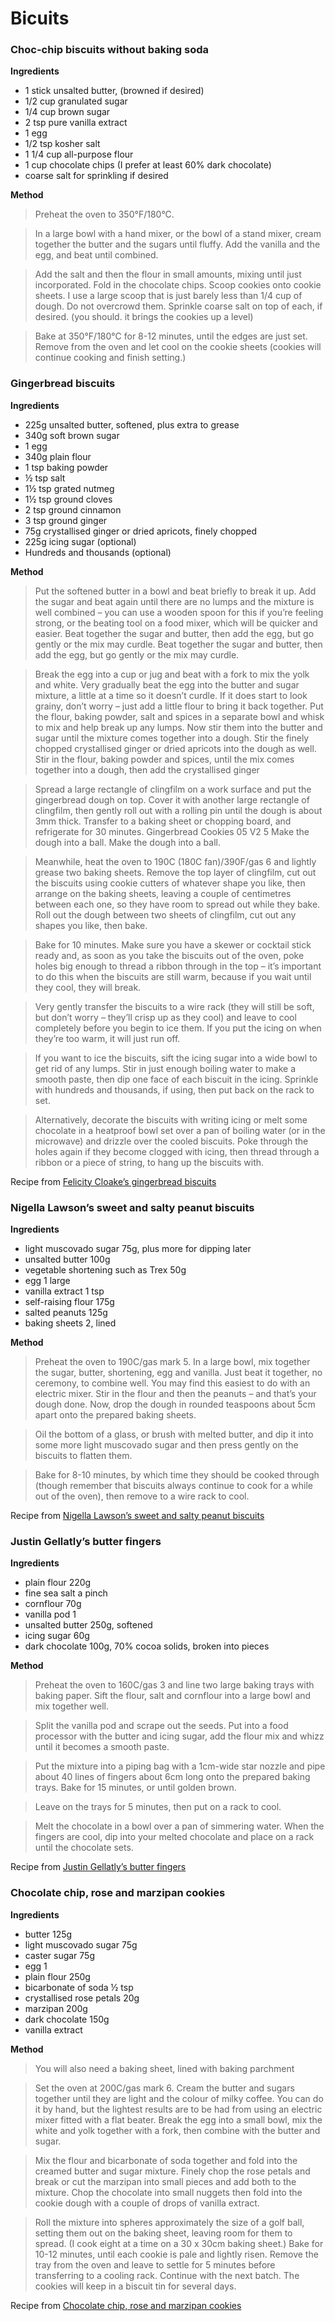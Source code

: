 # Bicuits

### Choc-chip biscuits without baking soda

**Ingredients**

* 1 stick unsalted butter, (browned if desired)
* 1/2 cup granulated sugar
* 1/4 cup brown sugar
* 2 tsp pure vanilla extract
* 1 egg
* 1/2 tsp kosher salt
* 1 1/4 cup all-purpose flour
* 1 cup chocolate chips (I prefer at least 60% dark chocolate)
* coarse salt for sprinkling if desired


**Method**

>Preheat the oven to 350&deg;F/180&deg;C.

>In a large bowl with a hand mixer, or the bowl of a stand mixer, cream together the butter and the sugars until fluffy. 
Add the vanilla and the egg, and beat until combined.

>Add the salt and then the flour in small amounts, mixing until just incorporated. Fold in the chocolate chips. 
Scoop cookies onto cookie sheets. I use a large scoop that is just barely less than 1/4 cup of dough. Do not overcrowd them. 
Sprinkle coarse salt on top of each, if desired. (you should. it brings the cookies up a level)

>Bake at 350&deg;F/180&deg;C for 8-12 minutes, until the edges are just set. 
Remove from the oven and let cool on the cookie sheets (cookies will continue cooking and finish setting.)


### Gingerbread biscuits

**Ingredients**

* 225g unsalted butter, softened, plus extra to grease
* 340g soft brown sugar
* 1 egg
* 340g plain flour
* 1 tsp baking powder
* &frac12; tsp salt
* 1&frac12; tsp grated nutmeg
* 1&frac12; tsp ground cloves
* 2 tsp ground cinnamon
* 3 tsp ground ginger
* 75g crystallised ginger or dried apricots, finely chopped
* 225g icing sugar (optional)
* Hundreds and thousands (optional)


**Method**

>Put the softened butter in a bowl and beat briefly to break it up. Add the sugar and beat again until there are no lumps and the mixture is well combined – you can use a wooden spoon for this if you’re feeling strong, or the beating tool on a food mixer, which will be quicker and easier.
Beat together the sugar and butter, then add the egg, but go gently or the mix may curdle.
Beat together the sugar and butter, then add the egg, but go gently or the mix may curdle.

>Break the egg into a cup or jug and beat with a fork to mix the yolk and white. Very gradually beat the egg into the butter and sugar mixture, a little at a time so it doesn’t curdle. If it does start to look grainy, don’t worry – just add a little flour to bring it back together.
Put the flour, baking powder, salt and spices in a separate bowl and whisk to mix and help break up any lumps. Now stir them into the butter and sugar until the mixture comes together into a dough. Stir the finely chopped crystallised ginger or dried apricots into the dough as well.
Stir in the flour, baking powder and spices, until the mix comes together into a dough, then add the crystallised ginger

>Spread a large rectangle of clingfilm on a work surface and put the gingerbread dough on top. Cover it with another large rectangle of clingfilm, then gently roll out with a rolling pin until the dough is about 3mm thick. Transfer to a baking sheet or chopping board, and refrigerate for 30 minutes.
Gingerbread Cookies 05 V2 5 Make the dough into a ball.
Make the dough into a ball.

>Meanwhile, heat the oven to 190C (180C fan)/390F/gas 6 and lightly grease two baking sheets. Remove the top layer of clingfilm, cut out the biscuits using cookie cutters of whatever shape you like, then arrange on the baking sheets, leaving a couple of centimetres between each one, so they have room to spread out while they bake.
Roll out the dough between two sheets of clingfilm, cut out any shapes you like, then bake.

>Bake for 10 minutes. Make sure you have a skewer or cocktail stick ready and, as soon as you take the biscuits out of the oven, poke holes big enough to thread a ribbon through in the top – it’s important to do this when the biscuits are still warm, because if you wait until they cool, they will break.

>Very gently transfer the biscuits to a wire rack (they will still be soft, but don’t worry – they’ll crisp up as they cool) and leave to cool completely before you begin to ice them. If you put the icing on when they’re too warm, it will just run off.

>If you want to ice the biscuits, sift the icing sugar into a wide bowl to get rid of any lumps. Stir in just enough boiling water to make a smooth paste, then dip one face of each biscuit in the icing. Sprinkle with hundreds and thousands, if using, then put back on the rack to set.

>Alternatively, decorate the biscuits with writing icing or melt some chocolate in a heatproof bowl set over a pan of boiling water (or in the microwave) and drizzle over the cooled biscuits. Poke through the holes again if they become clogged with icing, then thread through a ribbon or a piece of string, to hang up the biscuits with.

Recipe from [Felicity Cloake’s gingerbread biscuits](https://www.theguardian.com/food/2018/dec/05/gingerbread-biscuits-decorations-recipe-felicity-cloake)


### Nigella Lawson’s sweet and salty peanut biscuits

**Ingredients**

* light muscovado sugar 75g, plus more for dipping later
* unsalted butter 100g
* vegetable shortening such as Trex 50g
* egg 1 large
* vanilla extract 1 tsp
* self-raising flour 175g
* salted peanuts 125g
* baking sheets 2, lined


**Method**

>Preheat the oven to 190C/gas mark 5. In a large bowl, mix together the sugar, butter, shortening, egg and vanilla. Just beat it together, no ceremony, to combine well. You may find this easiest to do with an electric mixer. Stir in the flour and then the peanuts – and that’s your dough done. Now, drop the dough in rounded teaspoons about 5cm apart onto the prepared baking sheets.

>Oil the bottom of a glass, or brush with melted butter, and dip it into some more light muscovado sugar and then press gently on the biscuits to flatten them.

>Bake for 8-10 minutes, by which time they should be cooked through (though remember that biscuits always continue to cook for a while out of the oven), then remove to a wire rack to cool.

Recipe from [Nigella Lawson’s sweet and salty peanut biscuits](https://www.theguardian.com/food/2018/oct/31/nigella-lawson-peanut-cookies-butter-fingers-justin-gellatly-biscuits)


### Justin Gellatly’s butter fingers

**Ingredients**

* plain flour 220g
* fine sea salt a pinch
* cornflour 70g
* vanilla pod 1
* unsalted butter 250g, softened
* icing sugar 60g
* dark chocolate 100g, 70% cocoa solids, broken into pieces


**Method**

>Preheat the oven to 160C/gas 3 and line two large baking trays with baking paper. Sift the flour, salt and cornflour into a large bowl and mix together well.

>Split the vanilla pod and scrape out the seeds. Put into a food processor with the butter and icing sugar, add the flour mix and whizz until it becomes a smooth paste.

>Put the mixture into a piping bag with a 1cm-wide star nozzle and pipe about 40 lines of fingers about 6cm long onto the prepared baking trays. Bake for 15 minutes, or until golden brown.

>Leave on the trays for 5 minutes, then put on a rack to cool.

>Melt the chocolate in a bowl over a pan of simmering water. When the fingers are cool, dip into your melted chocolate and place on a rack until the chocolate sets.

Recipe from [Justin Gellatly’s butter fingers](https://www.theguardian.com/food/2018/oct/31/nigella-lawson-peanut-cookies-butter-fingers-justin-gellatly-biscuits)


### Chocolate chip, rose and marzipan cookies

**Ingredients**

* butter 125g
* light muscovado sugar 75g
* caster sugar 75g
* egg 1
* plain flour 250g
* bicarbonate of soda &frac12; tsp
* crystallised rose petals 20g
* marzipan 200g
* dark chocolate 150g
* vanilla extract


**Method**

>You will also need a baking sheet, lined with baking parchment

>Set the oven at 200C/gas mark 6. Cream the butter and sugars together until they are light and the colour of milky coffee. You can do it by hand, but the lightest results are to be had from using an electric mixer fitted with a flat beater. Break the egg into a small bowl, mix the white and yolk together with a fork, then combine with the butter and sugar.

>Mix the flour and bicarbonate of soda together and fold into the creamed butter and sugar mixture. Finely chop the rose petals and break or cut the marzipan into small pieces and add both to the mixture. Chop the chocolate into small nuggets then fold into the cookie dough with a couple of drops of vanilla extract.

>Roll the mixture into spheres approximately the size of a golf ball, setting them out on the baking sheet, leaving room for them to spread. (I cook eight at a time on a 30 x 30cm baking sheet.) Bake for 10-12 minutes, until each cookie is pale and lightly risen. Remove the tray from the oven and leave to settle for 5 minutes before transferring to a cooling rack. Continue with the next batch. The cookies will keep in a biscuit tin for several days.

Recipe from [Chocolate chip, rose and marzipan cookies](https://www.theguardian.com/food/2019/jan/13/nigel-slater-chocolate-chip-snack-recipes)